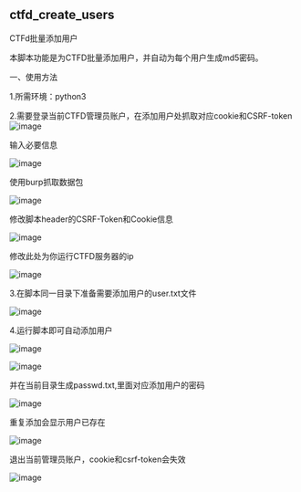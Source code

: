 ## ctfd_create_users
CTFd批量添加用户

本脚本功能是为CTFD批量添加用户，并自动为每个用户生成md5密码。

一、使用方法

1.所需环境：python3

2.需要登录当前CTFD管理员账户，在添加用户处抓取对应cookie和CSRF-token
![image](https://user-images.githubusercontent.com/50257557/182524219-70e57081-1cf8-4022-8db7-0320fafb0056.png)

输入必要信息

![image](https://user-images.githubusercontent.com/50257557/182524234-35d06b86-8e92-4971-b3c5-ddd7c3929a4d.png)

使用burp抓取数据包

![image](https://user-images.githubusercontent.com/50257557/182524263-48c2a1c7-1ac4-4dc3-b42a-f3a513a01192.png)

修改脚本header的CSRF-Token和Cookie信息

![image](https://user-images.githubusercontent.com/50257557/182524291-a43a1878-eaaf-44f8-a07e-367524fe6137.png)

修改此处为你运行CTFD服务器的ip

![image](https://user-images.githubusercontent.com/50257557/182524316-3102e269-c530-42f2-97fe-783f893e109b.png)

3.在脚本同一目录下准备需要添加用户的user.txt文件

![image](https://user-images.githubusercontent.com/50257557/182524338-1261e301-3f83-408f-bb5e-e52eb21d2f96.png)

4.运行脚本即可自动添加用户

![image](https://user-images.githubusercontent.com/50257557/182524371-9a82768e-0f73-4d0b-96a3-ce3538325a06.png)

![image](https://user-images.githubusercontent.com/50257557/182524385-6306b7c0-67fb-4677-867a-1e8f6a04f13d.png)


并在当前目录生成passwd.txt,里面对应添加用户的密码

![image](https://user-images.githubusercontent.com/50257557/182524411-88c3a21f-b90b-41b8-9896-53697ab62a38.png)

重复添加会显示用户已存在

![image](https://user-images.githubusercontent.com/50257557/182524442-e93fd4a0-75b6-4255-8059-8ddbeadec2ac.png)

退出当前管理员账户，cookie和csrf-token会失效

![image](https://user-images.githubusercontent.com/50257557/182524459-81603e44-7aeb-473c-aaf4-dea0024fccbf.png)
